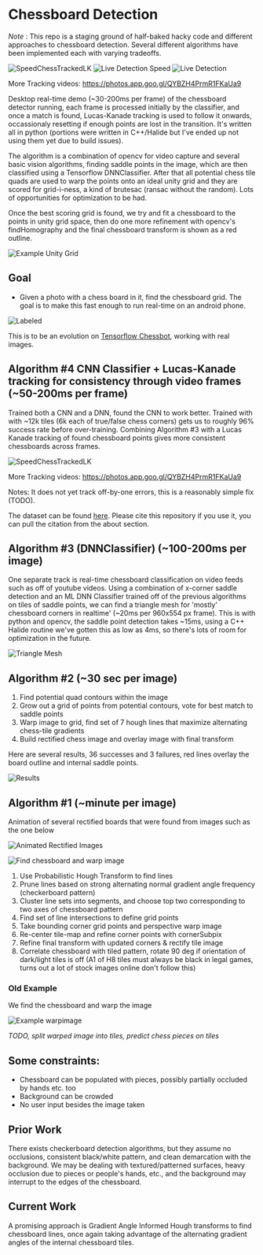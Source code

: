 # Chessboard Detection

*Note* : This repo is a staging ground of half-baked hacky code and different approaches to chessboard detection. Several different algorithms have been implemented each with varying tradeoffs.

![SpeedChessTrackedLK](sam2_composite.gif)
![Live Detection Speed](speedchess1_ml.gif)
![Live Detection](output_ml.gif)

More Tracking videos: https://photos.app.goo.gl/QYBZH4PrmR1FKaUa9

Desktop real-time demo (~30-200ms per frame) of the chessboard detector running, each frame is processed initially by the classifier, and once a match is found, Lucas-Kanade tracking is used to follow it onwards, occassionaly resetting if enough points are lost in the transition. It's written all in python (portions were written in C++/Halide but I've ended up not using them yet due to build issues).

The algorithm is a combination of opencv for video capture and several basic vision algorithms, finding saddle points in the image, which are then classified using a Tensorflow DNNClassifier. After that all potential chess tile quads are used to warp the points onto an ideal unity grid and they are scored for grid-i-ness, a kind of brutesac (ransac without the random). Lots of opportunities for optimization to be had.

Once the best scoring grid is found, we try and fit a chessboard to the points in unity grid space, then do one more refinement with opencv's findHomography and the final chessboard transform is shown as a red outline.

![Example Unity Grid](example_unity_grid.png)

## Goal

* Given a photo with a chess board in it, find the chessboard grid. The goal is to make this fast enough to run real-time on an android phone.

![Labeled](readme_labeled.png)

This is to be an evolution on [Tensorflow Chessbot](https://github.com/Elucidation/tensorflow_chessbot), working with real images.

## Algorithm #4 CNN Classifier + Lucas-Kanade tracking for consistency through video frames (~50-200ms per frame)

Trained both a CNN and a DNN, found the CNN to work better. Trained with with ~12k tiles (6k each of true/false chess corners) gets us to roughly 96% success rate before over-training. Combining Algorithm #3 with a Lucas Kanade tracking of found chessboard points gives more consistent chessboards across frames. 

![SpeedChessTrackedLK](speedchess1_composite.gif)

More Tracking videos: https://photos.app.goo.gl/QYBZH4PrmR1FKaUa9

Notes: It does not yet track off-by-one errors, this is a reasonably simple fix (TODO).

The dataset can be found [here](data/). Please cite this repository if you use it, you can pull the citation from the about section.

## Algorithm #3 (DNNClassifier) (~100-200ms per image)

One separate track is real-time chessboard classification on video feeds such as off of youtube videos. Using a combination of x-corner saddle detection and an ML DNN Classifier trained off of the previous algorithms on tiles of saddle points, we can find a triangle mesh for 'mostly' chessboard corners in realtime' (~20ms per 960x554 px frame). This is with python and opencv, the saddle point detection takes ~15ms, using a C++ Halide routine we've gotten this as low as 4ms, so there's lots of room for optimization in the future.

![Triangle Mesh](triangle_mesh.png)

## Algorithm #2 (~30 sec per image)

1. Find potential quad contours within the image
1. Grow out a grid of points from potential contours, vote for best match to saddle points
1. Warp image to grid, find set of 7 hough lines that maximize alternating chess-tile gradients 
1. Build rectified chess image and overlay image with final transform


Here are several results, 36 successes and 3 failures, red lines overlay the board outline and internal saddle points.

![Results](result.png)

## Algorithm #1 (~minute per image)

Animation of several rectified boards that were found from images such as the one below

![Animated Rectified Images](readme_rectified.gif)

![Find chessboard and warp image](readme_find_warp_example.png)

1. Use Probabilistic Hough Transform to find lines
2. Prune lines based on strong alternating normal gradient angle frequency (checkerboard pattern)
3. Cluster line sets into segments, and choose top two corresponding to two axes of chessboard pattern
4. Find set of line intersections to define grid points
5. Take bounding corner grid points and perspective warp image
6. Re-center tile-map and refine corner points with cornerSubpix
7. Refine final transform with updated corners & rectify tile image
8. Correlate chessboard with tiled pattern, rotate 90 deg if orientation of dark/light tiles is off (A1 of H8 tiles must always be black in legal games, turns out a lot of stock images online don't follow this)

### Old Example

We find the chessboard and warp the image

![Example warpimage](readme_output.png)

*TODO, split warped image into tiles, predict chess pieces on tiles*

## Some constraints:

* Chessboard can be populated with pieces, possibly partially occluded by hands etc. too
* Background can be crowded
* No user input besides the image taken

## Prior Work

There exists checkerboard detection algorithms, but they assume no occlusions, consistent black/white pattern, and clean demarcation with the background. We may be dealing with textured/patterned surfaces, heavy occlusion due to pieces or people's hands, etc., and the background may interrupt to the edges of the chessboard.

## Current Work

A promising approach is Gradient Angle Informed Hough transforms to find chessboard lines, once again taking advantage of the alternating gradient angles of the internal chessboard tiles.
